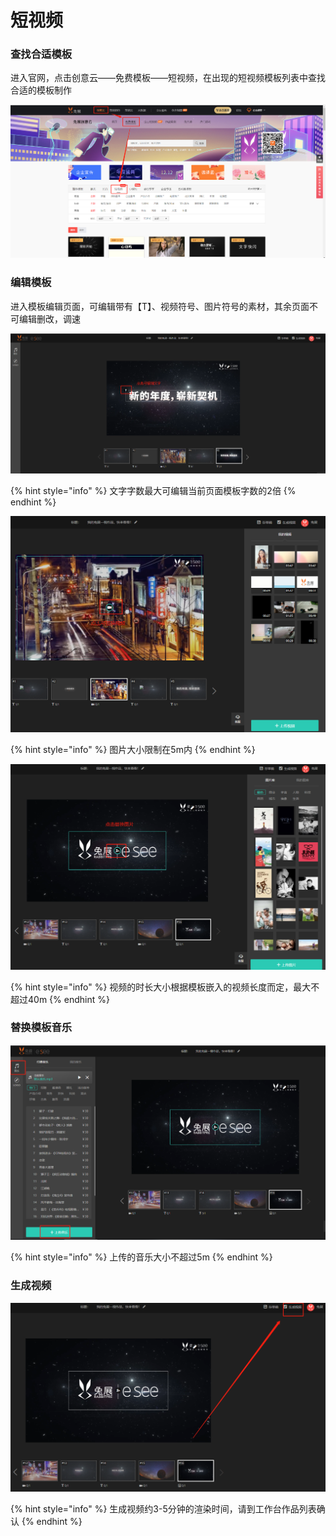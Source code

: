 # 短视频

### 查找合适模板

进入官网，点击创意云——免费模板——短视频，在出现的短视频模板列表中查找合适的模板制作

![](../.gitbook/assets/image%20%2833%29.png)

### 编辑模板

进入模板编辑页面，可编辑带有【T】、视频符号、图片符号的素材，其余页面不可编辑删改，调速

![](../.gitbook/assets/image%20%28133%29.png)

{% hint style="info" %}
文字字数最大可编辑当前页面模板字数的2倍
{% endhint %}

![](../.gitbook/assets/image%20%28165%29.png)

{% hint style="info" %}
图片大小限制在5m内
{% endhint %}

![](../.gitbook/assets/image%20%2867%29.png)

{% hint style="info" %}
视频的时长大小根据模板嵌入的视频长度而定，最大不超过40m
{% endhint %}

### 替换模板音乐

![](../.gitbook/assets/image%20%2816%29.png)

{% hint style="info" %}
上传的音乐大小不超过5m
{% endhint %}

### 生成视频

![](../.gitbook/assets/image%20%2838%29.png)

{% hint style="info" %}
生成视频约3-5分钟的渲染时间，请到工作台作品列表确认
{% endhint %}

